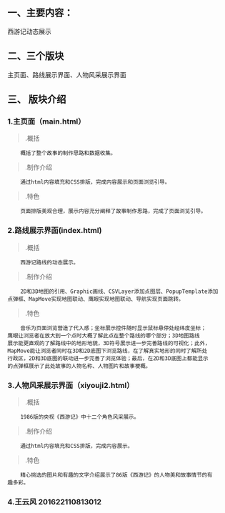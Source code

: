 ## 一、主要内容：
西游记动态展示
## 二、三个版块
主页面、路线展示界面、人物风采展示界面
## 三、 版块介绍
### 1.主页面（main.html）
>.概括

		概括了整个故事的制作思路和数据收集。
>.制作介绍

		通过html内容填充和CSS排版，完成内容展示和页面浏览引导。

>.特色

		页面排版美观合理，展示内容充分阐释了故事制作思路，完成了页面浏览引导。

### 2.路线展示界面(index.html)
>.概括

		西游记路线的动态展示。
>.制作介绍

		2D和3D地图的引用、Graphic画线、CSVLayer添加点图层、PopupTemplate添加
	点弹框、MapMove实现地图联动、鹰眼实现地图联动、导航实现页面跳转。

>.特色

		音乐为页面浏览营造了代入感；坐标展示控件随时显示鼠标悬停处经纬度坐标；
	鹰眼让浏览者在放大到一个点时大概了解此点在整个路线的哪个部分；3D地图路线
	展示能更直观的了解路线中的地形地貌，3D符号展示进一步完善路线的可视化；此外，
	MapMove能让浏览者同时在3D和2D底图下浏览路线，在了解真实地形的同时了解所处
	行政区，2D和3D底图的联动进一步完善了浏览体验；最后，在2D和3D底图上都能显示
	的点弹框展示了此处故事的人物名称、人物图片和故事梗概。
### 3.人物风采展示界面（xiyouji2.html）
>.概括

		1986版的央视《西游记》中十二个角色风采展示。
>.制作介绍

		通过html内容填充和CSS排版，完成内容展示。

>.特色

		精心挑选的图片和有趣的文字介绍展示了86版《西游记》的人物美和故事情节的有
	趣多彩。
### 4.王云风  201622110813012
